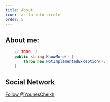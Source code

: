 ```yaml
---
title: About
icon: fas fa-info-circle
order: 5
---
```


## About me:

```csharp
    // TODO :)
    public string KnowMore() {
        throw new NotImplementedException();
    }
```

## Social Network

<a href="https://twitter.com/YounesCheikh?ref_src=twsrc%5Etfw" class="twitter-follow-button" data-show-count="false">Follow @YounesCheikh</a>